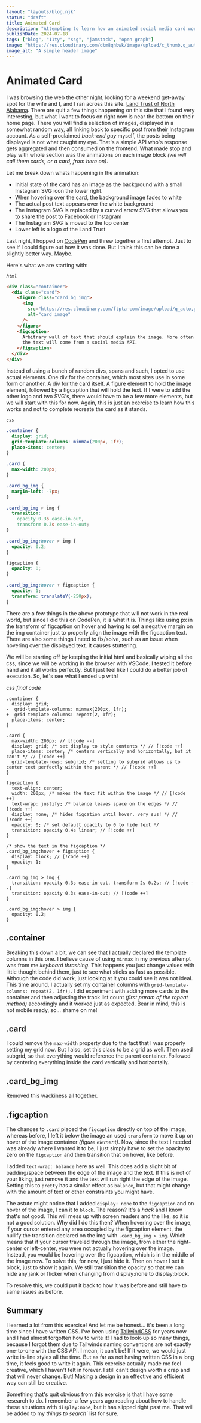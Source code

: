 ```yaml
---
layout: "layouts/blog.njk"
status: "draft"
title: Animated Card
description: "Attempting to learn how an animated social media card works"
publishDate: 2024-07-18
tags: ["blog", "11ty", "ssg", "jamstack", "open graph"]
image: "https://res.cloudinary.com/dtm8qhbwk/image/upload/c_thumb,q_auto,g_face,f_auto,w_200/v1720813611/blog/stock/lucas-k-wQLAGv4_OYs-unsplash_c3nxua.webp"
image_alt: "A simple header image"
---
```


# Animated Card

I was browsing the web the other night, looking for a weekend get-away spot for the wife and I, and I ran across this site. [Land Trust of North Alabama](https://landtrustnal.org/). There are quit a few things happening on this site that I found very interesting, but what I want to focus on right now is near the bottom on their home page. There you will find a selection of images, displayed in a somewhat random way, all linking back to specific post from their Instagram account. As a self-proclaimed _back-end guy_ myself, the posts being displayed is not what caught my eye. That's a simple API who's response gets aggregated and then consumed on the frontend. What made stop and play with whole section was the animations on each image block _(we will call them cards, or a card, from here on)_.

Let me break down whats happening in the animation:

- Initial state of the card has an image as the background with a small Instagram SVG icon the lower right.
- When hovering over the card, the background image fades to white
- The actual post text appears over the white background
- The Instagram SVG is replaced by a curved arrow SVG that allows you to share the post to Facebook or Instagram
- The Instagram SVG is moved to the top center
- Lower left is a logo of the Land Trust

Last night, I hopped on [CodePen](https://codepen.io/unisys12/pen/RwzrgPX) and threw together a first attempt. Just to see if I could figure out how it was done. But I think this can be done a slightly better way. Maybe.

Here's what we are starting with:

_`html`_

```html
<div class="container">
  <div class="card">
    <figure class="card_bg_img">
      <img
        src="https://res.cloudinary.com/ftpta-com/image/upload/q_auto,g_face,f_auto,c_thumb,w_200/v1667322860/training/20220930_finn_jack_crystal_ewgzde.jpg"
        alt="card image"
      />
    </figure>
    <figcaption>
      Arbitrary wall of text that should explain the image. More often than not,
      the text will come from a social media API.
    </figcaption>
  </div>
</div>
```

Instead of using a bunch of random divs, spans and such, I opted to use actual elements. One div for the container, which most sites use in some form or another. A div for the card itself. A figure element to hold the image element, followed by a figcaption that will hold the text. If I were to add the other logo and two SVG's, there would have to be a few more elements, but we will start with this for now. Again, this is just an exercise to learn how this works and not to complete recreate the card as it stands.

_`css`_

```css
.container {
  display: grid;
  grid-template-columns: minmax(200px, 1fr);
  place-items: center;
}

.card {
  max-width: 200px;
}

.card_bg_img {
  margin-left: -7px;
}

.card_bg_img > img {
  transition:
    opacity 0.3s ease-in-out,
    transform 0.3s ease-in-out;
}

.card_bg_img:hover > img {
  opacity: 0.2;
}

figcaption {
  opacity: 0;
}

.card_bg_img:hover + figcaption {
  opacity: 1;
  transform: translateY(-250px);
}
```

There are a few things in the above prototype that will not work in the real world, but since I did this on CodePen, it is what it is. Things like using px in the transform of figcaption on hover and having to set a negative margin on the img container just to properly align the image with the figcaption text. There are also some things I need to fix/solve, such as an issue when hovering over the displayed text. It causes stuttering.

We will be starting off by keeping the initial html and basically wiping all the css, since we will be working in the browser with VSCode. I tested it before hand and it all works perfectly. But I just feel like I could do a better job of execution. So, let's see what I ended up with!

_css_ _final code_

```diff-css
.container {
  display: grid;
-  grid-template-columns: minmax(200px, 1fr);
+  grid-template-columns: repeat(2, 1fr);
  place-items: center;
}

.card {
  max-width: 200px; // [!code --]
  display: grid; /* set display to style contents */ // [!code ++]
  place-items: center; /* centers vertically and horizontally, but it can't */ // [!code ++]
  grid-template-rows: subgrid; /* setting to subgrid allows us to center text perfectly within the parent */ // [!code ++]
}

figcaption {
  text-align: center;
  width: 200px; /* makes the text fit within the image */ // [!code ++]
  text-wrap: justify; /* balance leaves space on the edges */ // [!code ++]
  display: none; /* hides figcation until hover. very sus! */ // [!code ++]
  opacity: 0; /* set default opacity to 0 to hide text */
  transition: opacity 0.4s linear; // [!code ++]
}

/* show the text in the figcaption */
.card_bg_img:hover + figcaption {
  display: block; // [!code ++]
  opacity: 1;
}

.card_bg_img > img {
  transition: opacity 0.3s ease-in-out, transform 2s 0.2s; // [!code --]
  transition: opacity 0.3s ease-in-out; // [!code ++]
}

.card_bg_img:hover > img {
  opacity: 0.2;
}
```

## .container

Breaking this down a bit, we can see that I actually declared the template columns in this one. I believe cause of using `minmax` in my previous attempt was from me _keyboard thrashing_. This happens you just change values with little thought behind them, just to see what sticks as fast as possible. Although the code did work, just looking at it you could see it was not ideal. This time around, I actually set my container columns with `grid-template-columns: repeat(2, 1fr);`. I did experiment with adding more cards to the container and then adjusting the track list count _(first param of the repeat method)_ accordingly and it worked just as expected. Bear in mind, this is not mobile ready, so... shame on me!

## .card

I could remove the `max-width` property due to the fact that I was properly setting my grid now. But I also, set this class to be a grid as well. Then used subgrid, so that everything would reference the parent container. Followed by centering everything inside the card vertically and horizontally.

## .card_bg_img

Removed this wackiness all together.

## .figcaption

The changes to `.card` placed the `figcaption` directly on top of the image, whereas before, I left it below the image an used `transform` to move it up on hover of the image container _(figure element)_. Now, since the text I needed was already where I wanted it to be, I just simply have to set the opacity to zero on the `figcaption` and then transition that on hover, like before.

I added `text-wrap: balance` here as well. This does add a slight bit of padding/space between the edge of the image and the text. If this is not of your liking, just remove it and the text will run right the edge of the image. Setting this to `pretty` has a similar effect as `balance`, but that might change with the amount of text or other constraints you might have.

The astute might notice that I added `display: none` to the `figcaption` and on hover of the image, I can it to `block`. The reason? It's a _hack_ and I know that's not good. This will mess up with screen readers and the like, so it is not a good solution. Why did I do this then? When hovering over the image, if your cursor entered any area occupied by the figcaption element, the nullify the transition declared on the img with `.card_bg_img > img`. Which means that if your cursor traveled through the image, from either the right-center or left-center, you were not actually hovering over the image. Instead, you would be hovering over the figcaption, which is in the middle of the image now. To solve this, for now, I just hide it. Then on hover I set it block, just to show it again. We still transition the opacity so that we can hide any jank or flicker when changing from display:none to display:block.

To resolve this, we could put it back to how it was before and still have to same issues as before.

## Summary

I learned a lot from this exercise! And let me be honest... it's been a long time since I have written CSS. I've been using [TailwindCSS](https://tailwindcss.com/) for years now and I had almost forgotten how to write it! I had to look-up so many things, because I forgot them due to Tailwinds naming conventions are not exactly one-to-one with the CSS API. I mean, it can't be! If it were, we would just write in-line styles all the time. But as far as not having written CSS in a long time, it feels good to write it again. This exercise actually made me feel creative, which I haven't felt in forever. I still can't design worth a crap and that will never change. But! Making a design in an effective and efficient way can still be creative.

Something that's quit obvious from this exercise is that I have some research to do. I remember a few years ago reading about how to handle these situations with `display:none`, but it has slipped right past me. That will be added to my _things to search`_ list for sure.
